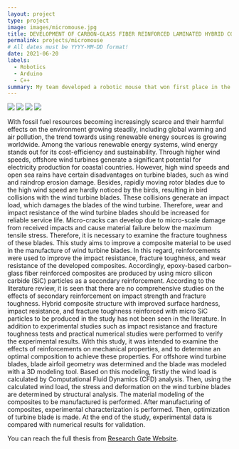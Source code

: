 ```yaml
---
layout: project
type: project
image: images/micromouse.jpg
title: DEVELOPMENT OF CARBON-GLASS FIBER REINFORCED LAMINATED HYBRID COMPOSITES: APPLICATIONS IN OFFSHORE WIND TURBINE BLADES
permalink: projects/micromouse
# All dates must be YYYY-MM-DD format!
date: 2021-06-20
labels:
  - Robotics
  - Arduino
  - C++
summary: My team developed a robotic mouse that won first place in the 2015 UH Micromouse competition.
---
```


<div class="ui small rounded images">
  <img class="ui image" src="../images/micromouse-robot.png">
  <img class="ui image" src="../images/micromouse-robot-2.jpg">
  <img class="ui image" src="../images/micromouse.jpg">
  <img class="ui image" src="../images/micromouse-circuit.png">
</div>

With fossil fuel resources becoming increasingly scarce and their harmful effects on the environment growing steadily, including global warming and air pollution, the trend towards using renewable energy sources is growing worldwide. Among the various renewable energy systems, wind energy stands out for its cost-efficiency and sustainability. Through higher wind speeds, offshore wind turbines generate a significant potential for electricity production for coastal countries. However, high wind speeds and open sea rains have certain disadvantages on turbine blades, such as wind and raindrop erosion damage. Besides, rapidly moving rotor blades due to the high wind speed are hardly noticed by the birds, resulting in bird collisions with the wind turbine blades. These collisions generate an impact load, which damages the blades of the wind turbine. Therefore, wear and impact resistance of the wind turbine blades should be increased for reliable service life. Micro-cracks can develop due to micro-scale damage from received impacts and cause material failure below the maximum tensile stress. Therefore, it is necessary to examine the fracture toughness of these blades. This study aims to improve a composite material to be used in the manufacture of wind turbine blades. In this regard, reinforcements were used to improve the impact resistance, fracture toughness, and wear resistance of the developed composites. Accordingly, epoxy-based carbon–glass fiber reinforced composites are produced by using micro silicon carbide (SiC) particles as a secondary reinforcement. According to the literature review, it is seen that there are no comprehensive studies on the effects of secondary reinforcement on impact strength and fracture toughness. Hybrid composite structure with improved surface hardness, impact resistance, and fracture toughness reinforced with micro SiC particles to be produced in the study has not been seen in the literature. In addition to experimental studies such as impact resistance and fracture toughness tests and practical numerical studies were performed to verify the experimental results. With this study, it was intended to examine the effects of reinforcements on mechanical properties, and to determine an optimal composition to achieve these properties. For offshore wind turbine blades, blade airfoil geometry was determined and the blade was modeled with a 3D modeling tool. Based on this modeling, firstly the wind load is calculated by Computational Fluid Dynamics (CFD) analysis. Then, using the calculated wind load, the stress and deformation on the wind turbine blades are determined by structural analysis. The material modeling of the composites to be manufactured is performed. After manufacturing of composites, experimental characterization is performed. Then, optimization of turbine blade is made. At the end of the study, experimental data is compared with numerical results for validation.

You can reach the full thesis from [Research Gate Website](http://dx.doi.org/10.13140/RG.2.2.26843.08483).



